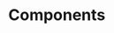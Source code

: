 <!-- Space: Projects -->
<!-- Parent: BuildTools -->
<!-- Title: Components BuildTools -->
<!-- Label: BuildTools -->
<!-- Label: Project -->
<!-- Label: Components -->
<!-- Include: disclaimer.md -->
<!-- Include: ac:toc -->

# Components
